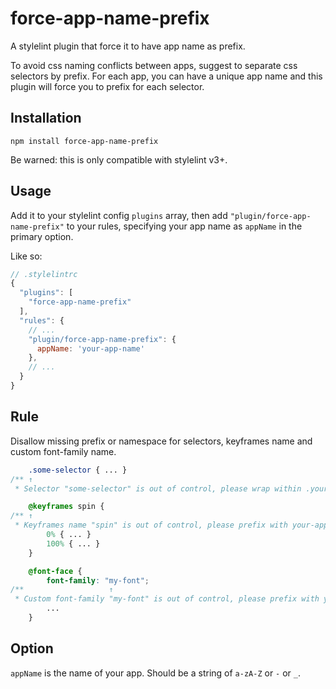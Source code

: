 # force-app-name-prefix

A stylelint plugin that force it to have app name as prefix.

To avoid css naming conflicts between apps, suggest to separate css selectors by prefix. For each app, you can have a unique app name and this plugin will force you to prefix for each selector.

## Installation

```
npm install force-app-name-prefix
```

Be warned: this is only compatible with stylelint v3+.

## Usage

Add it to your stylelint config `plugins` array, then add `"plugin/force-app-name-prefix"` to your rules,
specifying your app name as `appName` in the primary option.

Like so:

```js
// .stylelintrc
{
  "plugins": [
    "force-app-name-prefix"
  ],
  "rules": {
    // ...
    "plugin/force-app-name-prefix": {
      appName: 'your-app-name'
    },
    // ...
  }
}
```

## Rule

Disallow missing prefix or namespace for selectors, keyframes name and custom font-family name.

```css
    .some-selector { ... }
/** ↑
 * Selector "some-selector" is out of control, please wrap within .your-app-name         plugin/force-app-name-prefix */

    @keyframes spin {
/** ↑
 * Keyframes name "spin" is out of control, please prefix with your-app-name       plugin/force-app-name-prefix */
        0% { ... }
        100% { ... }
    }

    @font-face {
        font-family: "my-font";
/**                   ↑
 * Custom font-family "my-font" is out of control, please prefix with your-app-name         plugin/force-app-name-prefix */
        ...
    }
```

## Option

`appName` is the name of your app. Should be a string of `a-zA-Z` or `-` or `_`.
